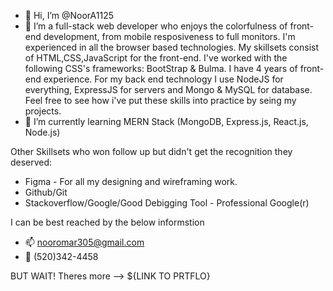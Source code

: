 - 👋 Hi, I’m @NoorA1125
- 👀 I’m a full-stack web developer who enjoys the colorfulness of front-end development, 
from mobile resposiveness to full monitors. I'm experienced in all the browser based technologies. 
My skillsets consist of HTML,CSS,JavaScript for the front-end. I've worked with the following 
CSS's frameworks: BootStrap & Bulma. I have 4 years of front-end experience. For my back end 
technology I use NodeJS for everything, ExpressJS for servers and Mongo & MySQL 
for database. Feel free to see how i've put these skills into practice by seing my projects.
- 🧮 I’m currently learning MERN Stack (MongoDB, Express.js, React.js, Node.js)

Other Skillsets who won follow up but didn't get the recognition they deserved:
- Figma - For all my designing and wireframing work.
- Github/Git
- Stackoverflow/Google/Good Debigging Tool - Professional Google(r) 

I can be best reached by the below informstion
- 📫 nooromar305@gmail.com 
- 📲 (520)342-4458

BUT WAIT! Theres more --> ${LINK TO PRTFLO}

<!---
MBTI - ESTF - Energetic problem solver
--->
